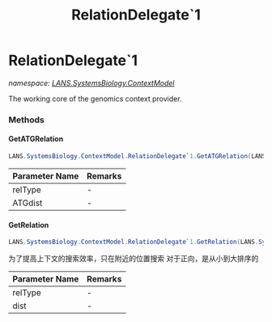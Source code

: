 ﻿---
title: RelationDelegate`1
---

# RelationDelegate`1
_namespace: [LANS.SystemsBiology.ContextModel](N-LANS.SystemsBiology.ContextModel.html)_

The working core of the genomics context provider.



### Methods

#### GetATGRelation
```csharp
LANS.SystemsBiology.ContextModel.RelationDelegate`1.GetATGRelation(LANS.SystemsBiology.ComponentModel.Loci.SegmentRelationships,System.Int32)
```


|Parameter Name|Remarks|
|--------------|-------|
|relType|-|
|ATGdist|-|


#### GetRelation
```csharp
LANS.SystemsBiology.ContextModel.RelationDelegate`1.GetRelation(LANS.SystemsBiology.ComponentModel.Loci.SegmentRelationships,System.Int32)
```
为了提高上下文的搜索效率，只在附近的位置搜索
 对于正向，是从小到大排序的

|Parameter Name|Remarks|
|--------------|-------|
|relType|-|
|dist|-|



